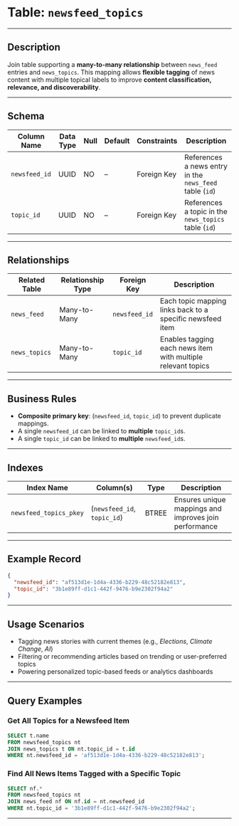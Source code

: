 # Table: `newsfeed_topics`

---

## Description

Join table supporting a **many-to-many relationship** between `news_feed` entries and `news_topics`.
This mapping allows **flexible tagging** of news content with multiple topical labels to improve **content classification, relevance, and discoverability**.

---

## Schema

| Column Name   | Data Type | Null | Default | Constraints | Description                                             |
| ------------- | --------- | ---- | ------- | ----------- | ------------------------------------------------------- |
| `newsfeed_id` | UUID      | NO   | –       | Foreign Key | References a news entry in the `news_feed` table (`id`) |
| `topic_id`    | UUID      | NO   | –       | Foreign Key | References a topic in the `news_topics` table (`id`)    |

---

## Relationships

| Related Table | Relationship Type | Foreign Key   | Description                                                  |
| ------------- | ----------------- | ------------- | ------------------------------------------------------------ |
| `news_feed`   | Many-to-Many      | `newsfeed_id` | Each topic mapping links back to a specific newsfeed item    |
| `news_topics` | Many-to-Many      | `topic_id`    | Enables tagging each news item with multiple relevant topics |

---

## Business Rules

* **Composite primary key**: (`newsfeed_id`, `topic_id`) to prevent duplicate mappings.
* A single `newsfeed_id` can be linked to **multiple** `topic_id`s.
* A single `topic_id` can be linked to **multiple** `newsfeed_id`s.

---

## Indexes

| Index Name             | Column(s)                   | Type  | Description                                           |
| ---------------------- | --------------------------- | ----- | ----------------------------------------------------- |
| `newsfeed_topics_pkey` | (`newsfeed_id`, `topic_id`) | BTREE | Ensures unique mappings and improves join performance |

---

## Example Record

```json
{
  "newsfeed_id": "af513d1e-1d4a-4336-b229-48c52182e813",
  "topic_id": "3b1e89ff-d1c1-442f-9476-b9e2302f94a2"
}
```

---

## Usage Scenarios

* Tagging news stories with current themes (e.g., *Elections*, *Climate Change*, *AI*)
* Filtering or recommending articles based on trending or user-preferred topics
* Powering personalized topic-based feeds or analytics dashboards

---

## Query Examples

### Get All Topics for a Newsfeed Item

```sql
SELECT t.name
FROM newsfeed_topics nt
JOIN news_topics t ON nt.topic_id = t.id
WHERE nt.newsfeed_id = 'af513d1e-1d4a-4336-b229-48c52182e813';
```

### Find All News Items Tagged with a Specific Topic

```sql
SELECT nf.*
FROM newsfeed_topics nt
JOIN news_feed nf ON nf.id = nt.newsfeed_id
WHERE nt.topic_id = '3b1e89ff-d1c1-442f-9476-b9e2302f94a2';
```

---